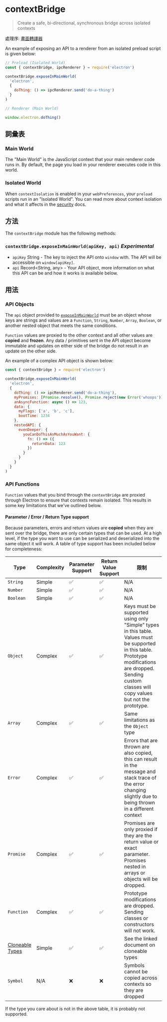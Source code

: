 # contextBridge

> Create a safe, bi-directional, synchronous bridge across isolated contexts

處理序: [畫面轉譯器](../glossary.md#renderer-process)

An example of exposing an API to a renderer from an isolated preload script is given below:

```javascript
// Preload (Isolated World)
const { contextBridge, ipcRenderer } = require('electron')

contextBridge.exposeInMainWorld(
  'electron',
  {
    doThing: () => ipcRenderer.send('do-a-thing')
  }
)
```

```javascript
// Renderer (Main World)

window.electron.doThing()
```

## 詞彙表

### Main World

The "Main World" is the JavaScript context that your main renderer code runs in. By default, the page you load in your renderer executes code in this world.

### Isolated World

When `contextIsolation` is enabled in your `webPreferences`, your `preload` scripts run in an "Isolated World".  You can read more about context isolation and what it affects in the [security](../tutorial/security.md#3-enable-context-isolation-for-remote-content) docs.

## 方法

The `contextBridge` module has the following methods:

### `contextBridge.exposeInMainWorld(apiKey, api)` _Experimental_

* `apiKey` String - The key to inject the API onto `window` with.  The API will be accessible on `window[apiKey]`.
* `api` Record<String, any> - Your API object, more information on what this API can be and how it works is available below.

## 用法

### API Objects

The `api` object provided to [`exposeInMainWorld`](#contextbridgeexposeinmainworldapikey-api-experimental) must be an object whose keys are strings and values are a `Function`, `String`, `Number`, `Array`, `Boolean`, or another nested object that meets the same conditions.

`Function` values are proxied to the other context and all other values are **copied** and **frozen**. Any data / primitives sent in the API object become immutable and updates on either side of the bridge do not result in an update on the other side.

An example of a complex API object is shown below:

```javascript
const { contextBridge } = require('electron')

contextBridge.exposeInMainWorld(
  'electron',
  {
    doThing: () => ipcRenderer.send('do-a-thing'),
    myPromises: [Promise.resolve(), Promise.reject(new Error('whoops'))],
    anAsyncFunction: async () => 123,
    data: {
      myFlags: ['a', 'b', 'c'],
      bootTime: 1234
    },
    nestedAPI: {
      evenDeeper: {
        youCanDoThisAsMuchAsYouWant: {
          fn: () => ({
            returnData: 123
          })
        }
      }
    }
  }
)
```

### API Functions

`Function` values that you bind through the `contextBridge` are proxied through Electron to ensure that contexts remain isolated.  This results in some key limitations that we've outlined below.

#### Parameter / Error / Return Type support

Because parameters, errors and return values are **copied** when they are sent over the bridge, there are only certain types that can be used. At a high level, if the type you want to use can be serialized and deserialized into the same object it will work.  A table of type support has been included below for completeness:

| Type                                                                                                           | Complexity | Parameter Support | Return Value Support | 限制                                                                                                                                                                                                             |
| -------------------------------------------------------------------------------------------------------------- | ---------- | ----------------- | -------------------- | -------------------------------------------------------------------------------------------------------------------------------------------------------------------------------------------------------------- |
| `String`                                                                                                       | Simple     | ✅                 | ✅                    | N/A                                                                                                                                                                                                            |
| `Number`                                                                                                       | Simple     | ✅                 | ✅                    | N/A                                                                                                                                                                                                            |
| `Boolean`                                                                                                      | Simple     | ✅                 | ✅                    | N/A                                                                                                                                                                                                            |
| `Object`                                                                                                       | Complex    | ✅                 | ✅                    | Keys must be supported using only "Simple" types in this table.  Values must be supported in this table.  Prototype modifications are dropped.  Sending custom classes will copy values but not the prototype. |
| `Array`                                                                                                        | Complex    | ✅                 | ✅                    | Same limitations as the `Object` type                                                                                                                                                                          |
| `Error`                                                                                                        | Complex    | ✅                 | ✅                    | Errors that are thrown are also copied, this can result in the message and stack trace of the error changing slightly due to being thrown in a different context                                               |
| `Promise`                                                                                                      | Complex    | ✅                 | ✅                    | Promises are only proxied if they are the return value or exact parameter.  Promises nested in arrays or objects will be dropped.                                                                              |
| `Function`                                                                                                     | Complex    | ✅                 | ✅                    | Prototype modifications are dropped.  Sending classes or constructors will not work.                                                                                                                           |
| [Cloneable Types](https://developer.mozilla.org/en-US/docs/Web/API/Web_Workers_API/Structured_clone_algorithm) | Simple     | ✅                 | ✅                    | See the linked document on cloneable types                                                                                                                                                                     |
| `Symbol`                                                                                                       | N/A        | ❌                 | ❌                    | Symbols cannot be copied across contexts so they are dropped                                                                                                                                                   |

If the type you care about is not in the above table, it is probably not supported.
